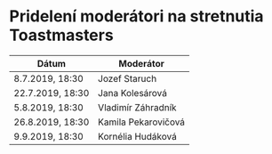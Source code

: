 # Pridelení moderátori na stretnutia Toastmasters

| Dátum            | Moderátor            |
|------------------|----------------------|
| 8.7.2019, 18:30  | Jozef Staruch        |
| 22.7.2019, 18:30 | Jana Kolesárová      |
| 5.8.2019, 18:30  | Vladimír Záhradník   |
| 26.8.2019, 18:30 | Kamila Pekarovičová  |
| 9.9.2019, 18:30  | Kornélia Hudáková    |
